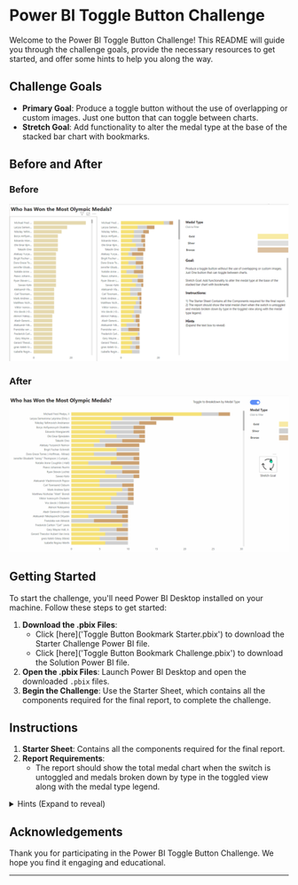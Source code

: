 # Power BI Toggle Button Challenge

Welcome to the Power BI Toggle Button Challenge! This README will guide you through the challenge goals, provide the necessary resources to get started, and offer some hints to help you along the way.

## Challenge Goals

- **Primary Goal**: Produce a toggle button without the use of overlapping or custom images. Just one button that can toggle between charts.
- **Stretch Goal**: Add functionality to alter the medal type at the base of the stacked bar chart with bookmarks.

## Before and After

### Before

![alt text](image.png)

### After

![alt text](WorkoutWednesdaySolution.gif)

## Getting Started

To start the challenge, you'll need Power BI Desktop installed on your machine. Follow these steps to get started:

1. **Download the .pbix Files**:
   - Click [here]('Toggle Button Bookmark Starter.pbix') to download the Starter Challenge Power BI file.
   - Click [here]('Toggle Button Bookmark Challenge.pbix') to download the Solution Power BI file.
2. **Open the .pbix Files**: Launch Power BI Desktop and open the downloaded `.pbix` files.
3. **Begin the Challenge**: Use the Starter Sheet, which contains all the components required for the final report, to complete the challenge.

## Instructions

1. **Starter Sheet**: Contains all the components required for the final report.
2. **Report Requirements**:
   - The report should show the total medal chart when the switch is untoggled and medals broken down by type in the toggled view along with the medal type legend.

<details>
  <summary>Hints (Expand to reveal)</summary>

- In order to configure the button correctly, you will need to use a Group in the bookmark config pane.
- You will need to rename one of the bookmarks using a Unicode character ⬤.
- When configuring the button to work, use FORMAT > SELECTION to bring up a selection window that can help easily configure what is shown and not shown in the bookmarked window.

</details>

## Acknowledgements

Thank you for participating in the Power BI Toggle Button Challenge. We hope you find it engaging and educational.

---
